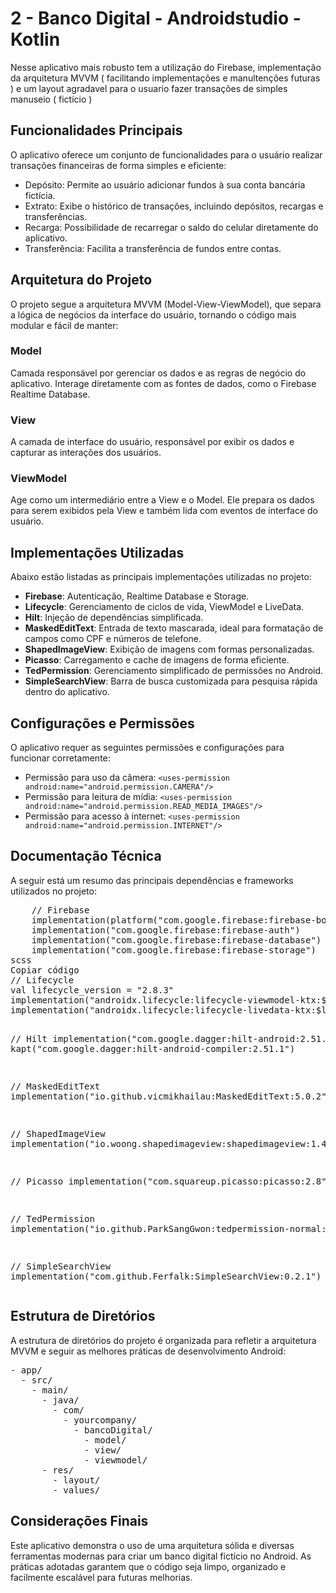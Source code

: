 <h1>2 - Banco Digital - Androidstudio - Kotlin</h1>
<p>Nesse aplicativo mais robusto tem a utilização do Firebase, implementação da arquitetura MVVM ( facilitando implementações e manultenções futuras ) e um layout agradavel para o usuario fazer transações de simples manuseio ( fictício )</p>

<h2>Funcionalidades Principais</h2>
<p>O aplicativo oferece um conjunto de funcionalidades para o usuário realizar transações financeiras de forma simples e eficiente:</p>
<ul>
  <li>Depósito: Permite ao usuário adicionar fundos à sua conta bancária fictícia.</li>
  <li>Extrato: Exibe o histórico de transações, incluindo depósitos, recargas e transferências.</li>
  <li>Recarga: Possibilidade de recarregar o saldo do celular diretamente do aplicativo.</li>
  <li>Transferência: Facilita a transferência de fundos entre contas.</li>
</ul>
<h2>Arquitetura do Projeto</h2>
<p>O projeto segue a arquitetura MVVM (Model-View-ViewModel), que separa a lógica de negócios da interface do usuário, tornando o código mais modular e fácil de manter:</p>
<div>
  <h3>Model</h3>
  <p>Camada responsável por gerenciar os dados e as regras de negócio do aplicativo. Interage diretamente com as fontes de dados, como o Firebase Realtime Database.</p>
  <h3>View</h3>
  <p>A camada de interface do usuário, responsável por exibir os dados e capturar as interações dos usuários.</p>
  <h3>ViewModel</h3>
  <p>Age como um intermediário entre a View e o Model. Ele prepara os dados para serem exibidos pela View e também lida com eventos de interface do usuário.</p>
</div>
<h2>Implementações Utilizadas</h2>
<p>Abaixo estão listadas as principais implementações utilizadas no projeto:</p>
<ul>
  <li><strong>Firebase</strong>: Autenticação, Realtime Database e Storage.</li>
  <li><strong>Lifecycle</strong>: Gerenciamento de ciclos de vida, ViewModel e LiveData.</li>
  <li><strong>Hilt</strong>: Injeção de dependências simplificada.</li>
  <li><strong>MaskedEditText</strong>: Entrada de texto mascarada, ideal para formatação de campos como CPF e números de telefone.</li>
  <li><strong>ShapedImageView</strong>: Exibição de imagens com formas personalizadas.</li>
  <li><strong>Picasso</strong>: Carregamento e cache de imagens de forma eficiente.</li>
  <li><strong>TedPermission</strong>: Gerenciamento simplificado de permissões no Android.</li>
  <li><strong>SimpleSearchView</strong>: Barra de busca customizada para pesquisa rápida dentro do aplicativo.</li>
</ul>
<h2>Configurações e Permissões</h2>
<p>O aplicativo requer as seguintes permissões e configurações para funcionar corretamente:</p>
<ul>
  <li>Permissão para uso da câmera: <code>&lt;uses-permission android:name="android.permission.CAMERA"/&gt;</code></li>
  <li>Permissão para leitura de mídia: <code>&lt;uses-permission android:name="android.permission.READ_MEDIA_IMAGES"/&gt;</code></li>
  <li>Permissão para acesso à internet: <code>&lt;uses-permission android:name="android.permission.INTERNET"/&gt;</code></li>
</ul>
<h2>Documentação Técnica</h2>
<p>A seguir está um resumo das principais dependências e frameworks utilizados no projeto:</p>
<pre>
    // Firebase
    implementation(platform("com.google.firebase:firebase-bom:33.1.2"))
    implementation("com.google.firebase:firebase-auth")
    implementation("com.google.firebase:firebase-database")
    implementation("com.google.firebase:firebase-storage")
scss
Copiar código
// Lifecycle
val lifecycle_version = "2.8.3"
implementation("androidx.lifecycle:lifecycle-viewmodel-ktx:$lifecycle_version")
implementation("androidx.lifecycle:lifecycle-livedata-ktx:$lifecycle_version")

// Hilt
implementation("com.google.dagger:hilt-android:2.51.1")
kapt("com.google.dagger:hilt-android-compiler:2.51.1")

// MaskedEditText
implementation("io.github.vicmikhailau:MaskedEditText:5.0.2")

// ShapedImageView
implementation("io.woong.shapedimageview:shapedimageview:1.4.3")

// Picasso
implementation("com.squareup.picasso:picasso:2.8")

// TedPermission
implementation("io.github.ParkSangGwon:tedpermission-normal:3.3.0")

// SimpleSearchView
implementation("com.github.Ferfalk:SimpleSearchView:0.2.1")
</pre>
<h2>Estrutura de Diretórios</h2>
<p>A estrutura de diretórios do projeto é organizada para refletir a arquitetura MVVM e seguir as melhores práticas de desenvolvimento Android:</p>
<pre>
- app/
  - src/
    - main/
      - java/
        - com/
          - yourcompany/
            - bancoDigital/
              - model/
              - view/
              - viewmodel/
      - res/
        - layout/
        - values/
</pre>
<h2>Considerações Finais</h2>
<p>Este aplicativo demonstra o uso de uma arquitetura sólida e diversas ferramentas modernas para criar um banco digital fictício no Android. As práticas adotadas garantem que o código seja limpo, organizado e facilmente escalável para futuras melhorias.</p>
